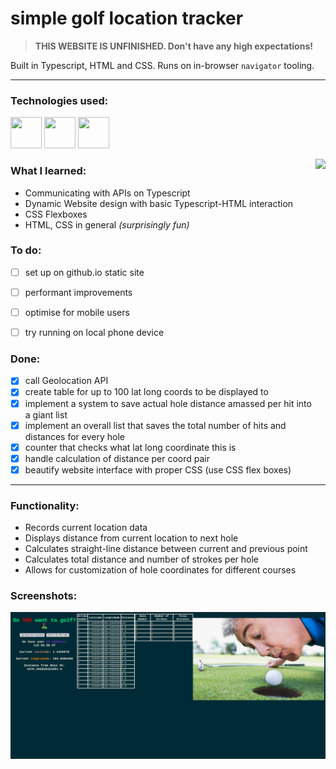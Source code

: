 <h1>simple golf location tracker</h1>

> **THIS WEBSITE IS UNFINISHED. Don't have any high expectations!**

Built in Typescript, HTML and CSS. Runs on in-browser `navigator` tooling.

---

<h3>Technologies used:</h3>

<p align="left">
<img src="https://cdn.jsdelivr.net/gh/devicons/devicon/icons/typescript/typescript-original.svg" width="50" height="50"/>
<img src="https://cdn.jsdelivr.net/gh/devicons/devicon/icons/html5/html5-original.svg" width="50" height="50"/>
<img src="https://cdn.jsdelivr.net/gh/devicons/devicon/icons/css3/css3-original.svg" width="50" height="50"/>
</p>

<img src="https://golfdigest.sports.sndimg.com/content/dam/images/golfdigest/fullset/2015/12/09/5668457d0c54eb520832fe99_tyler-the-creator-golf.jpg.rend.hgtvcom.966.1449.suffix/1573529472952.jpeg" align="right" height="450px">

<h3>What I learned:</h3>

* Communicating with APIs on Typescript
* Dynamic Website design with basic Typescript-HTML interaction
* CSS Flexboxes
* HTML, CSS in general *(surprisingly fun)*

<h3>To do:</h3>

* [ ] set up on github.io static site
* [ ] performant improvements
* [ ] optimise for mobile users
* [ ] try running on local phone device


<h3>Done:</h3>

* [x] call Geolocation API
* [x] create table for up to 100 lat long coords to be displayed to
* [x] implement a system to save actual hole distance amassed per hit into a giant list
* [x] implement an overall list that saves the total number of hits and distances for every hole
* [x] counter that checks what lat long coordinate this is
* [x] handle calculation of distance per coord pair
* [x] beautify website interface with proper CSS (use CSS flex boxes)

---

<h3>Functionality:</h3>

* Records current location data 
* Displays distance from current location to next hole
* Calculates straight-line distance between current and previous point
* Calculates total distance and number of strokes per hole
* Allows for customization of hole coordinates for different courses

<h3>Screenshots:</h3>

<img src="assets/golf-tracker-ss.png"/>
